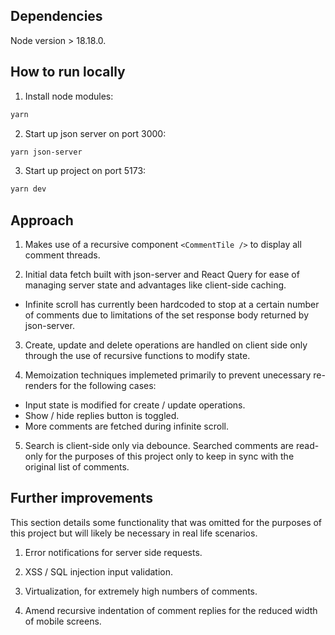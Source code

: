 ## Dependencies
Node version > 18.18.0.

## How to run locally

1. Install node modules: 
```bash
yarn 
```

2. Start up json server on port 3000: 
```bash
yarn json-server
```

3. Start up project on port 5173:
```bash
yarn dev
```

## Approach

1. Makes use of a recursive component `<CommentTile />` to display all comment threads.

2. Initial data fetch built with json-server and React Query for ease of managing server state and advantages like client-side caching. 
- Infinite scroll has currently been hardcoded to stop at a certain number of comments due to limitations of the set response body returned by json-server.

3. Create, update and delete operations are handled on client side only through the use of recursive functions to modify state.

4. Memoization techniques implemeted primarily to prevent unecessary re-renders for the following cases:
- Input state is modified for create / update operations.
- Show / hide replies button is toggled.
- More comments are fetched during infinite scroll.

5. Search is client-side only via debounce. Searched comments are read-only for the purposes of this project only to keep in sync with the original list of comments.

## Further improvements 

This section details some functionality that was omitted for the purposes of this project but will likely be necessary in real life scenarios.

1. Error notifications for server side requests.

2. XSS / SQL injection input validation.

3. Virtualization, for extremely high numbers of comments.

4. Amend recursive indentation of comment replies for the reduced width of mobile screens.